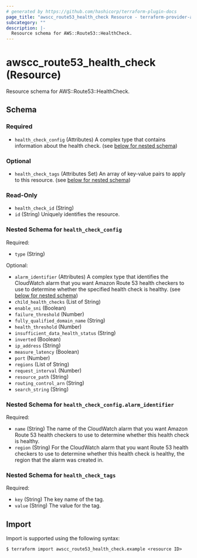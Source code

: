 ```yaml
---
# generated by https://github.com/hashicorp/terraform-plugin-docs
page_title: "awscc_route53_health_check Resource - terraform-provider-awscc"
subcategory: ""
description: |-
  Resource schema for AWS::Route53::HealthCheck.
---
```


# awscc_route53_health_check (Resource)

Resource schema for AWS::Route53::HealthCheck.



<!-- schema generated by tfplugindocs -->
## Schema

### Required

- `health_check_config` (Attributes) A complex type that contains information about the health check. (see [below for nested schema](#nestedatt--health_check_config))

### Optional

- `health_check_tags` (Attributes Set) An array of key-value pairs to apply to this resource. (see [below for nested schema](#nestedatt--health_check_tags))

### Read-Only

- `health_check_id` (String)
- `id` (String) Uniquely identifies the resource.

<a id="nestedatt--health_check_config"></a>
### Nested Schema for `health_check_config`

Required:

- `type` (String)

Optional:

- `alarm_identifier` (Attributes) A complex type that identifies the CloudWatch alarm that you want Amazon Route 53 health checkers to use to determine whether the specified health check is healthy. (see [below for nested schema](#nestedatt--health_check_config--alarm_identifier))
- `child_health_checks` (List of String)
- `enable_sni` (Boolean)
- `failure_threshold` (Number)
- `fully_qualified_domain_name` (String)
- `health_threshold` (Number)
- `insufficient_data_health_status` (String)
- `inverted` (Boolean)
- `ip_address` (String)
- `measure_latency` (Boolean)
- `port` (Number)
- `regions` (List of String)
- `request_interval` (Number)
- `resource_path` (String)
- `routing_control_arn` (String)
- `search_string` (String)

<a id="nestedatt--health_check_config--alarm_identifier"></a>
### Nested Schema for `health_check_config.alarm_identifier`

Required:

- `name` (String) The name of the CloudWatch alarm that you want Amazon Route 53 health checkers to use to determine whether this health check is healthy.
- `region` (String) For the CloudWatch alarm that you want Route 53 health checkers to use to determine whether this health check is healthy, the region that the alarm was created in.



<a id="nestedatt--health_check_tags"></a>
### Nested Schema for `health_check_tags`

Required:

- `key` (String) The key name of the tag.
- `value` (String) The value for the tag.

## Import

Import is supported using the following syntax:

```shell
$ terraform import awscc_route53_health_check.example <resource ID>
```
